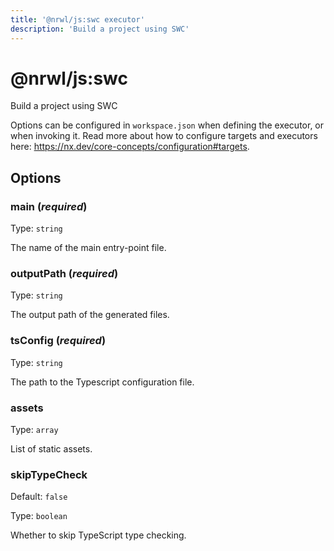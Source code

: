 ```yaml
---
title: '@nrwl/js:swc executor'
description: 'Build a project using SWC'
---
```


# @nrwl/js:swc

Build a project using SWC

Options can be configured in `workspace.json` when defining the executor, or when invoking it. Read more about how to configure targets and executors here: https://nx.dev/core-concepts/configuration#targets.

## Options

### main (_**required**_)

Type: `string`

The name of the main entry-point file.

### outputPath (_**required**_)

Type: `string`

The output path of the generated files.

### tsConfig (_**required**_)

Type: `string`

The path to the Typescript configuration file.

### assets

Type: `array`

List of static assets.

### skipTypeCheck

Default: `false`

Type: `boolean`

Whether to skip TypeScript type checking.
